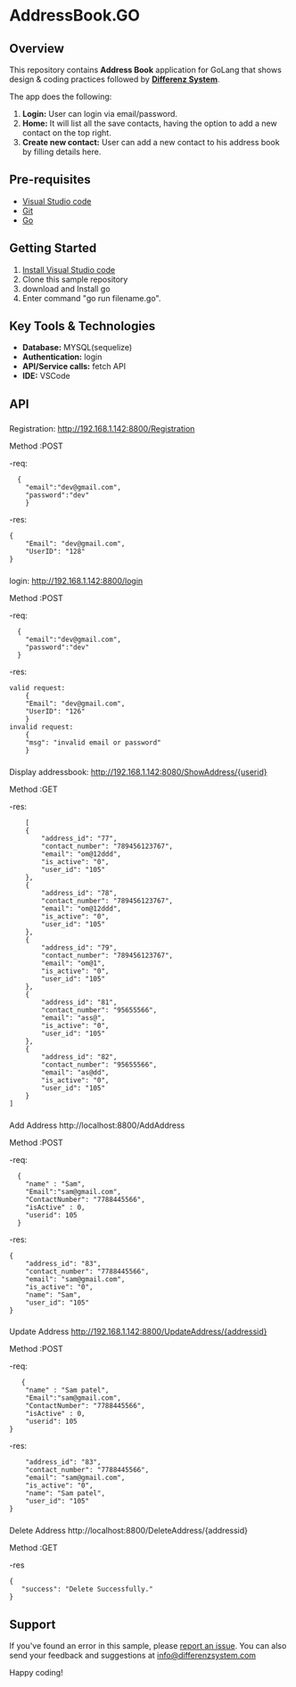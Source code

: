 # AddressBook.GO

## Overview
This repository contains **Address Book** application for GoLang that shows design & coding practices followed by **[Differenz System](http://www.differenzsystem.com/)**.

The app does the following:
1. **Login:** User can login via email/password. 
2. **Home:** It will list all the save contacts, having the option to add a new contact on the top right.
3. **Create new contact:** User can add a new contact to his address book by filling details here.

## Pre-requisites
- [Visual Studio code](https://code.visualstudio.com/)
- [Git](https://git-scm.com/downloads )
- [Go](https://golang.org/doc/install)



## Getting Started
1. [Install Visual Studio code](https://code.visualstudio.com/)
2. Clone this sample repository
3. download and Install go  
4. Enter command "go run filename.go".


## Key Tools & Technologies
- **Database:** MYSQL(sequelize)
- **Authentication:** login
- **API/Service calls:** fetch API
- **IDE:**  VSCode




## API
###
Registration:
http://192.168.1.142:8800/Registration

Method :POST

-req:
```
  {
	"email":"dev@gmail.com",
	"password":"dev"
	}
 ```
-res:
```
{
    "Email": "dev@gmail.com",
    "UserID": "128"
}
```

###
login:
http://192.168.1.142:8800/login

Method :POST

-req:
```
  {
	"email":"dev@gmail.com",
	"password":"dev"
  }
```
-res:
```
valid request:
    {
    "Email": "dev@gmail.com",
    "UserID": "126"
    }
invalid request:
    {
    "msg": "invalid email or password"
    }
```

###
Display addressbook:
http://192.168.1.142:8080/ShowAddress/{userid}

Method :GET

-res:
```
    [
    {
        "address_id": "77",
        "contact_number": "789456123767",
        "email": "om@12ddd",
        "is_active": "0",
        "user_id": "105"
    },
    {
        "address_id": "78",
        "contact_number": "789456123767",
        "email": "om@12ddd",
        "is_active": "0",
        "user_id": "105"
    },
    {
        "address_id": "79",
        "contact_number": "789456123767",
        "email": "om@1",
        "is_active": "0",
        "user_id": "105"
    },
    {
        "address_id": "81",
        "contact_number": "95655566",
        "email": "ass@",
        "is_active": "0",
        "user_id": "105"
    },
    {
        "address_id": "82",
        "contact_number": "95655566",
        "email": "as@dd",
        "is_active": "0",
        "user_id": "105"
    }
]
```
###
Add Address
http://localhost:8800/AddAddress

Method :POST

-req:
```
  {
	"name" : "Sam",
	"Email":"sam@gmail.com",
	"ContactNumber": "7788445566",
	"isActive" : 0,
	"userid": 105
  }

```
-res:
```
{
    "address_id": "83",
    "contact_number": "7788445566",
    "email": "sam@gmail.com",
    "is_active": "0",
    "name": "Sam",
    "user_id": "105"
}
```
###
Update Address
http://192.168.1.142:8800/UpdateAddress/{addressid}

Method :POST

-req:
```
   {
	"name" : "Sam patel",
	"Email":"sam@gmail.com",
	"ContactNumber": "7788445566",
	"isActive" : 0,
	"userid": 105
}

```
-res:
```	{
    "address_id": "83",
    "contact_number": "7788445566",
    "email": "sam@gmail.com",
    "is_active": "0",
    "name": "Sam patel",
    "user_id": "105"
}
```
###
Delete Address
http://localhost:8800/DeleteAddress/{addressid}

Method :GET

-res
 ```
 {
    "success": "Delete Successfully."
 }
```


## Support
If you've found an error in this sample, please [report an issue](https://github.com/differenz-system/Addressbook.Go). You can also send your feedback and suggestions at info@differenzsystem.com

Happy coding!
